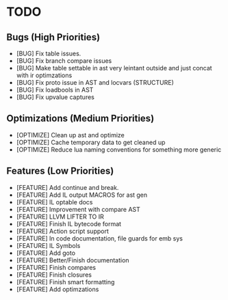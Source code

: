 # TODO


## Bugs (High Priorities)
* [BUG] Fix table issues.
* [BUG] Fix branch compare issues
* [BUG] Make table settable in ast very leintant outside and just concat with ir optimzations
* [BUG] Fix proto issue in AST and locvars (STRUCTURE)
* [BUG] Fix loadbools in AST
* [BUG] Fix upvalue captures

## Optimizations (Medium Priorities)
* [OPTIMIZE] Clean up ast and optimize
* [OPTIMIZE] Cache temporary data to get cleaned up
* [OPTIMIZE] Reduce lua naming conventions for something more generic 

## Features (Low Priorities)
* [FEATURE] Add continue and break.
* [FEATURE] Add IL output MACROS for ast gen
* [FEATURE] IL optable docs
* [FEATURE] Improvement with compare AST
* [FEATURE] LLVM LIFTER TO IR
* [FEATURE] Finish IL bytecode format
* [FEATURE] Action script support
* [FEATURE] In code documentation, file guards for emb sys
* [FEATURE] IL Symbols
* [FEATURE] Add goto
* [FEATURE] Better/Finish documentation
* [FEATURE] Finish compares
* [FEATURE] Finish closures
* [FEATURE] Finish smart formatting
* [FEATURE] Add optimzations